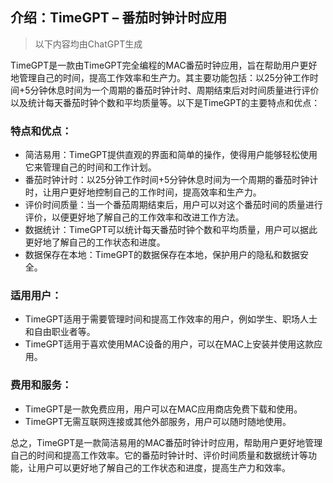 ## 介绍：TimeGPT – 番茄时钟计时应用
> 以下内容均由ChatGPT生成

TimeGPT是一款由TimeGPT完全编程的MAC番茄时钟应用，旨在帮助用户更好地管理自己的时间，提高工作效率和生产力。其主要功能包括：以25分钟工作时间+5分钟休息时间为一个周期的番茄时钟计时、周期结束后对时间质量进行评价以及统计每天番茄时钟个数和平均质量等。以下是TimeGPT的主要特点和优点：

### 特点和优点：
- 简洁易用：TimeGPT提供直观的界面和简单的操作，使得用户能够轻松使用它来管理自己的时间和工作计划。
- 番茄时钟计时：以25分钟工作时间+5分钟休息时间为一个周期的番茄时钟计时，让用户更好地控制自己的工作时间，提高效率和生产力。
- 评价时间质量：当一个番茄周期结束后，用户可以对这个番茄时间的质量进行评价，以便更好地了解自己的工作效率和改进工作方法。
- 数据统计：TimeGPT可以统计每天番茄时钟个数和平均质量，用户可以据此更好地了解自己的工作状态和进度。
- 数据保存在本地：TimeGPT的数据保存在本地，保护用户的隐私和数据安全。

### 适用用户：
- TimeGPT适用于需要管理时间和提高工作效率的用户，例如学生、职场人士和自由职业者等。
- TimeGPT适用于喜欢使用MAC设备的用户，可以在MAC上安装并使用这款应用。

### 费用和服务：
- TimeGPT是一款免费应用，用户可以在MAC应用商店免费下载和使用。
- TimeGPT无需互联网连接或其他外部服务，用户可以随时随地使用。

总之，TimeGPT是一款简洁易用的MAC番茄时钟计时应用，帮助用户更好地管理自己的时间和提高工作效率。它的番茄时钟计时、评价时间质量和数据统计等功能，让用户可以更好地了解自己的工作状态和进度，提高生产力和效率。

